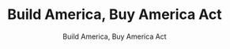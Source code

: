 ---
layout: resources-landing
title: "Build America, Buy America Act"
subtitle: "Build America, Buy America Act"
external_link: https://www.whitehouse.gov/omb/management/made-in-america/build-america-buy-america-act-federal-financial-assistance/
filters: federal-financial-assistance
fiscal_year: 
---